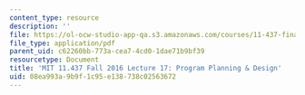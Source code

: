 ```yaml
---
content_type: resource
description: ''
file: https://ol-ocw-studio-app-qa.s3.amazonaws.com/courses/11-437-financing-economic-development-fall-2016/08ea993a9b9f1c95e138738c02563672_MIT11_437F16_Lec17.pdf
file_type: application/pdf
parent_uid: c62260bb-773a-cea7-4cd0-1dae71b9bf39
resourcetype: Document
title: 'MIT 11.437 Fall 2016 Lecture 17: Program Planning & Design'
uid: 08ea993a-9b9f-1c95-e138-738c02563672
---
```

